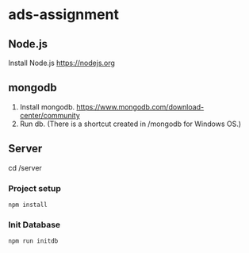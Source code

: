 # ads-assignment

## Node.js
Install Node.js https://nodejs.org

## mongodb
1. Install mongodb. https://www.mongodb.com/download-center/community
2. Run db. (There is a shortcut created in /mongodb for Windows OS.)

## Server
cd /server

### Project setup
```
npm install
```

### Init Database
```
npm run initdb
```